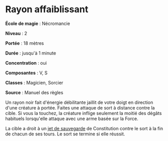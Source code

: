 # Rayon affaiblissant

**École de magie** : Nécromancie

**Niveau** : 2

**Portée** : 18 mètres

**Durée** : jusqu'à 1 minute

**Concentration** : oui

**Composantes** : V, S

**Classes** : Magicien, Sorcier

**Source** : Manuel des règles

Un rayon noir fait d'énergie débilitante jaillit de votre doigt en direction d'une créature à portée. Faites une attaque de sort à distance contre la cible. Si vous la touchez, la créature inflige seulement la moitié des dégâts habituels lorsqu'elle attaque avec une arme basée sur la Force.

La cible a droit à un [jet de sauvegarde](/utiliser-les-caracteristiques/#jets-de-sauvegarde) de Constitution contre le sort à la fin de chacun de ses tours. Le sort se termine si elle réussit.
